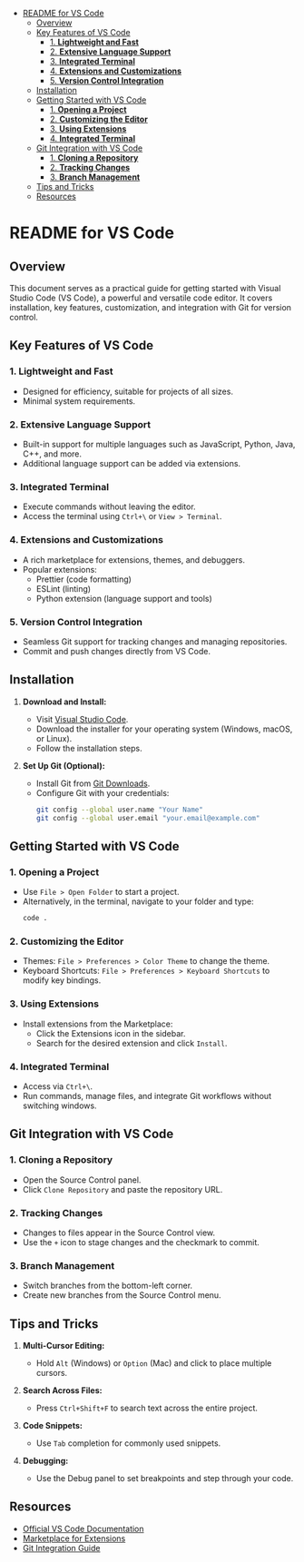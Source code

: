 - [README for VS Code](#readme-for-vs-code)
  - [Overview](#overview)
  - [Key Features of VS Code](#key-features-of-vs-code)
    - [1. **Lightweight and Fast**](#1-lightweight-and-fast)
    - [2. **Extensive Language Support**](#2-extensive-language-support)
    - [3. **Integrated Terminal**](#3-integrated-terminal)
    - [4. **Extensions and Customizations**](#4-extensions-and-customizations)
    - [5. **Version Control Integration**](#5-version-control-integration)
  - [Installation](#installation)
  - [Getting Started with VS Code](#getting-started-with-vs-code)
    - [1. **Opening a Project**](#1-opening-a-project)
    - [2. **Customizing the Editor**](#2-customizing-the-editor)
    - [3. **Using Extensions**](#3-using-extensions)
    - [4. **Integrated Terminal**](#4-integrated-terminal)
  - [Git Integration with VS Code](#git-integration-with-vs-code)
    - [1. **Cloning a Repository**](#1-cloning-a-repository)
    - [2. **Tracking Changes**](#2-tracking-changes)
    - [3. **Branch Management**](#3-branch-management)
  - [Tips and Tricks](#tips-and-tricks)
  - [Resources](#resources)



# README for VS Code

## Overview

This document serves as a practical guide for getting started with Visual Studio Code (VS Code), a powerful and versatile code editor. It covers installation, key features, customization, and integration with Git for version control.

## Key Features of VS Code

### 1. **Lightweight and Fast**

- Designed for efficiency, suitable for projects of all sizes.
- Minimal system requirements.

### 2. **Extensive Language Support**

- Built-in support for multiple languages such as JavaScript, Python, Java, C++, and more.
- Additional language support can be added via extensions.

### 3. **Integrated Terminal**

- Execute commands without leaving the editor.
- Access the terminal using `Ctrl+\` or `View > Terminal`.

### 4. **Extensions and Customizations**

- A rich marketplace for extensions, themes, and debuggers.
- Popular extensions:
  - Prettier (code formatting)
  - ESLint (linting)
  - Python extension (language support and tools)

### 5. **Version Control Integration**

- Seamless Git support for tracking changes and managing repositories.
- Commit and push changes directly from VS Code.

## Installation

1. **Download and Install:**

   - Visit [Visual Studio Code](https://code.visualstudio.com/).
   - Download the installer for your operating system (Windows, macOS, or Linux).
   - Follow the installation steps.

2. **Set Up Git (Optional):**
   - Install Git from [Git Downloads](https://git-scm.com/downloads).
   - Configure Git with your credentials:
     ```bash
     git config --global user.name "Your Name"
     git config --global user.email "your.email@example.com"
     ```

## Getting Started with VS Code

### 1. **Opening a Project**

- Use `File > Open Folder` to start a project.
- Alternatively, in the terminal, navigate to your folder and type:
  ```bash
  code .
  ```

### 2. **Customizing the Editor**

- Themes: `File > Preferences > Color Theme` to change the theme.
- Keyboard Shortcuts: `File > Preferences > Keyboard Shortcuts` to modify key bindings.

### 3. **Using Extensions**

- Install extensions from the Marketplace:
  - Click the Extensions icon in the sidebar.
  - Search for the desired extension and click `Install`.

### 4. **Integrated Terminal**

- Access via `Ctrl+\`.
- Run commands, manage files, and integrate Git workflows without switching windows.

## Git Integration with VS Code

### 1. **Cloning a Repository**

- Open the Source Control panel.
- Click `Clone Repository` and paste the repository URL.

### 2. **Tracking Changes**

- Changes to files appear in the Source Control view.
- Use the `+` icon to stage changes and the checkmark to commit.

### 3. **Branch Management**

- Switch branches from the bottom-left corner.
- Create new branches from the Source Control menu.

## Tips and Tricks

1. **Multi-Cursor Editing:**

   - Hold `Alt` (Windows) or `Option` (Mac) and click to place multiple cursors.

2. **Search Across Files:**

   - Press `Ctrl+Shift+F` to search text across the entire project.

3. **Code Snippets:**

   - Use `Tab` completion for commonly used snippets.

4. **Debugging:**
   - Use the Debug panel to set breakpoints and step through your code.

## Resources

- [Official VS Code Documentation](https://code.visualstudio.com/docs)
- [Marketplace for Extensions](https://marketplace.visualstudio.com/vscode)
- [Git Integration Guide](https://code.visualstudio.com/docs/editor/versioncontrol)

